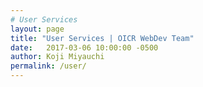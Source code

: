```yaml
---
# User Services 
layout: page
title: "User Services | OICR WebDev Team"
date:   2017-03-06 10:00:00 -0500
author: Koji Miyauchi
permalink: /user/
---
```


<div id="app-user-services"></div>
